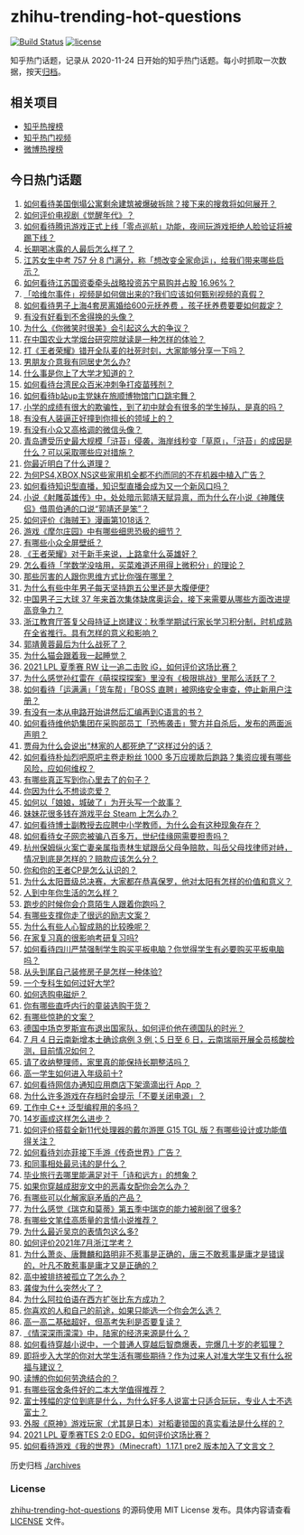 # zhihu-trending-hot-questions

[![Build Status](https://github.com/justjavac/zhihu-trending-hot-questions/workflows/ci/badge.svg?branch=master)](https://github.com/justjavac/zhihu-trending-hot-questions/actions)
[![license](https://img.shields.io/github/license/justjavac/zhihu-trending-hot-questions)](https://github.com/justjavac/zhihu-trending-hot-questions/blob/master/LICENSE)

知乎热门话题，记录从 2020-11-24 日开始的知乎热门话题。每小时抓取一次数据，按天[归档](./archives)。

## 相关项目

- [知乎热搜榜](https://github.com/justjavac/zhihu-trending-top-search)
- [知乎热门视频](https://github.com/justjavac/zhihu-trending-hot-video)
- [微博热搜榜](https://github.com/justjavac/weibo-trending-hot-search)

## 今日热门话题

<!-- BEGIN -->
<!-- 最后更新时间 Tue Jul 06 2021 09:48:55 GMT+0800 (China Standard Time) -->

1. [如何看待美国倒塌公寓剩余建筑被爆破拆除？接下来的搜救将如何展开？](https://www.zhihu.com/question/470179252)
2. [如何评价电视剧《觉醒年代》？](https://www.zhihu.com/question/392105758)
3. [如何看待腾讯游戏正式上线「零点巡航」功能，夜间玩游戏拒绝人脸验证将被踢下线？](https://www.zhihu.com/question/470166057)
4. [长期喝冰露的人最后怎么样了？](https://www.zhihu.com/question/324463577)
5. [江苏女生中考 757 分 8
   门满分，称「想改变全家命运」，给我们带来哪些启示？](https://www.zhihu.com/question/470149393)
6. [如何看待江苏国资委牵头战略投资苏宁易购并占股 16.96%？](https://www.zhihu.com/question/470291430)
7. [「哈维尔事件」视频是如何做出来的?我们应该如何甄别视频的真假？](https://www.zhihu.com/question/469908344)
8. [如何看待男子上海4套房离婚给600元抚养费
   ，孩子抚养费要要如何裁定？](https://www.zhihu.com/question/470202472)
9. [有没有好看到不舍得换的头像？](https://www.zhihu.com/question/368799434)
10. [为什么《你微笑时很美》会引起这么大的争议？](https://www.zhihu.com/question/467798509)
11. [在中国农业大学烟台研究院就读是一种怎样的体验？](https://www.zhihu.com/question/395900199)
12. [打《王者荣耀》错开全队麦的社死时刻，大家能够分享一下吗？](https://www.zhihu.com/question/467240578)
13. [男朋友介意我有同居史怎么办?](https://www.zhihu.com/question/465458023)
14. [什么事是你上了大学才知道的？](https://www.zhihu.com/question/406491354)
15. [如何看待台湾民众百米冲刺争打疫苗残剂？](https://www.zhihu.com/question/469960214)
16. [如何看待b站up主党妹在旅顺博物馆门口跳宅舞？](https://www.zhihu.com/question/469738970)
17. [小学的成绩有很大的欺骗性，到了初中就会有很多的学生掉队，是真的吗？](https://www.zhihu.com/question/433616847)
18. [有没有人装逼正好撞到你擅长的领域上的？](https://www.zhihu.com/question/338688699)
19. [有没有小众又高格调的微信头像？](https://www.zhihu.com/question/412524633)
20. [青岛遭受历史最大规模「浒苔」侵袭，海岸线秒变「草原」，「浒苔」的成因是什么？可以采取哪些应对措施？](https://www.zhihu.com/question/468731794)
21. [你最近明白了什么道理？](https://www.zhihu.com/question/431861103)
22. [为何PS4,XBOX,NS这些家用机全都不约而同的不在机器中植入广告？](https://www.zhihu.com/question/469705352)
23. [如何看待知识型直播，知识型直播会成为又一个新风口吗？](https://www.zhihu.com/question/470192255)
24. [小说《射雕英雄传》中，处处暗示郭靖天赋异禀，而为什么在小说《神雕侠侣》借周伯通的口说“郭靖还是笨”？](https://www.zhihu.com/question/469671460)
25. [如何评价《海贼王》漫画第1018话？](https://www.zhihu.com/question/469303273)
26. [游戏《摩尔庄园》中有哪些细思恐极的细节？](https://www.zhihu.com/question/334609345)
27. [有哪些小众全屏壁纸？](https://www.zhihu.com/question/440343163)
28. [《王者荣耀》对于新手来说，上路拿什么英雄好？](https://www.zhihu.com/question/461187822)
29. [怎么看待「学数学没啥用，买菜难道还用得上微积分」的理论？](https://www.zhihu.com/question/330028623)
30. [那些厉害的人跟你思维方式比你强在哪里？](https://www.zhihu.com/question/444370761)
31. [为什么有些中年男子每天坚持跑五公里还是大腹便便?](https://www.zhihu.com/question/457131875)
32. [中国男子三大球 37
    年来首次集体缺席奥运会，接下来需要从哪些方面改进提高竞争力？](https://www.zhihu.com/question/469581004)
33. [浙江教育厅答复父母持证上岗建议：秋季学期试行家长学习积分制，时机成熟在全省推行。具有怎样的意义和影响？](https://www.zhihu.com/question/470144683)
34. [郭靖黄蓉最后为什么战死了？](https://www.zhihu.com/question/468610755)
35. [为什么猫会跟着我一起睡觉？](https://www.zhihu.com/question/460735158)
36. [2021 LPL 夏季赛 RW 让一追二击败
    iG，如何评价这场比赛？](https://www.zhihu.com/question/470215654)
37. [为什么感觉孙红雷在《萌探探探案》里没有《极限挑战》里那么活跃了？](https://www.zhihu.com/question/467421033)
38. [如何看待「运满满」「货车帮」「BOSS
    直聘」被网络安全审查，停止新用户注册？](https://www.zhihu.com/question/470104949)
39. [有没有一本从电路开始讲然后汇编再到C语言的书？](https://www.zhihu.com/question/469693594)
40. [如何看待维他奶集团在采购部员工「恐怖袭击」警方并自杀后，发布的两面派声明？](https://www.zhihu.com/question/469732478)
41. [贾母为什么会说出“林家的人都死绝了”这样过分的话？](https://www.zhihu.com/question/468517059)
42. [如何看待朴灿烈吧原吧主卷走粉丝 1000
    多万应援款后跑路？集资应援有哪些风险，应如何维权？](https://www.zhihu.com/question/469617778)
43. [有哪些真正写到你心里去了的句子？](https://www.zhihu.com/question/281637180)
44. [你因为什么不想谈恋爱？](https://www.zhihu.com/question/467291312)
45. [如何以「娘娘，城破了」为开头写一个故事？](https://www.zhihu.com/question/455531791)
46. [妹妹花很多钱在游戏平台 Steam 上怎么办？](https://www.zhihu.com/question/467965628)
47. [如何看待博士副教授去应聘中小学教师，为什么会有这种现象存在？](https://www.zhihu.com/question/469006927)
48. [如何看待女子网恋被骗八百多万，世纪佳缘网需要担责吗？](https://www.zhihu.com/question/470130941)
49. [杭州保姆纵火案亡妻亲属指责林生斌跟岳父母争赔款，叫岳父母找律师对峙，情况到底是怎样的？赔款应该怎么分？](https://www.zhihu.com/question/469306984)
50. [你和你的王者CP是怎么认识的？](https://www.zhihu.com/question/465183546)
51. [为什么太阳晋级总决赛，大家都在恭喜保罗，他对太阳有怎样的价值和意义？](https://www.zhihu.com/question/469265691)
52. [人到中年你生活的怎么样？](https://www.zhihu.com/question/469317566)
53. [跑步的时候你会介意陌生人跟着你跑吗？](https://www.zhihu.com/question/466187680)
54. [有哪些支撑你走了很远的励志文案？](https://www.zhihu.com/question/460253646)
55. [为什么有些人心智成熟的比较晚呢？](https://www.zhihu.com/question/283077831)
56. [在家复习真的很影响考研复习吗?](https://www.zhihu.com/question/465680815)
57. [如何看待四川严禁强制学生购买平板电脑？你觉得学生有必要购买平板电脑吗？](https://www.zhihu.com/question/469907647)
58. [从头到尾自己装修房子是怎样一种体验?](https://www.zhihu.com/question/31038596)
59. [一个专科生如何过好大学?](https://www.zhihu.com/question/465577553)
60. [如何选购电磁炉？](https://www.zhihu.com/question/19731617)
61. [你有哪些直呼内行的童装选购干货？](https://www.zhihu.com/question/426278534)
62. [有哪些惊艳的文案？](https://www.zhihu.com/question/459587637)
63. [德国中场克罗斯宣布退出国家队，如何评价他在德国队的时光？](https://www.zhihu.com/question/469599762)
64. [7 月 4 日云南新增本土确诊病例 3 例；5 日至 6
    日，云南瑞丽开展全员核酸检测，目前情况如何？](https://www.zhihu.com/question/470089816)
65. [请了收纳整理师，家里真的能保持长期整洁吗？](https://www.zhihu.com/question/446527016)
66. [高一学生如何进入年级前十?](https://www.zhihu.com/question/426078063)
67. [如何看待网信办通知应用商店下架滴滴出行 App ？](https://www.zhihu.com/question/470015739)
68. [为什么许多游戏在存档时会提示「不要关闭电源」？](https://www.zhihu.com/question/469514688)
69. [工作中 C++ 泛型编程用的多吗？](https://www.zhihu.com/question/22994182)
70. [14岁画成这样怎么进步？](https://www.zhihu.com/question/469372036)
71. [如何评价搭载全新11代处理器的戴尔游匣 G15 TGL
    版？有哪些设计或功能值得关注？](https://www.zhihu.com/question/466820785)
72. [如何看待刘亦菲接下手游《传奇世界》广告？](https://www.zhihu.com/question/469422532)
73. [和同事相处最忌讳的是什么？](https://www.zhihu.com/question/294492493)
74. [毕业旅行去哪里能满足对于「诗和远方」的想象？](https://www.zhihu.com/question/461563310)
75. [如果你穿越成甜宠文中的恶毒女配你会怎么办？](https://www.zhihu.com/question/367845869)
76. [有哪些可以化解家庭矛盾的产品？](https://www.zhihu.com/question/463153615)
77. [为什么感觉《瑞克和莫蒂》第五季中瑞克的能力被削弱了很多?](https://www.zhihu.com/question/466419064)
78. [有哪些文笔佳高质量的言情小说推荐？](https://www.zhihu.com/question/35334758)
79. [为什么最近吴京的表情包这么多?](https://www.zhihu.com/question/459051105)
80. [如何评价2021年7月浙江学考？](https://www.zhihu.com/question/438511758)
81. [为什么萧炎、唐舞麟和路明非不惹事是正确的，唐三不敢惹事是庸才是错误的，叶凡不敢惹事是庸才又是正确的？](https://www.zhihu.com/question/469255466)
82. [高中被排挤被孤立了怎么办？](https://www.zhihu.com/question/466031743)
83. [龚俊为什么突然火了？](https://www.zhihu.com/question/469659869)
84. [为什么阿拉伯语在西方扩张比东方成功？](https://www.zhihu.com/question/464466767)
85. [你喜欢的人和自己的前途，如果只能选一个你会怎么选？](https://www.zhihu.com/question/469180114)
86. [高一高二基础超好，但高考失利是否要复读？](https://www.zhihu.com/question/467953916)
87. [《情深深雨濛濛》中，陆家的经济来源是什么？](https://www.zhihu.com/question/54479741)
88. [如何看待穿越小说中，一个普通人穿越后智商爆表，完爆几十岁的老狐狸？](https://www.zhihu.com/question/376857581)
89. [即将步入大学的你对大学生活有哪些期待？作为过来人对准大学生又有什么祝福与建议？](https://www.zhihu.com/question/469460738)
90. [读博的你如何劳逸结合的？](https://www.zhihu.com/question/460861080)
91. [有哪些宿舍条件好的二本大学值得推荐？](https://www.zhihu.com/question/405920733)
92. [富士残幅的定位到底是什么，为什么好多人说富士只适合玩玩，专业人士不选富士？](https://www.zhihu.com/question/470044599)
93. [外服《原神》游戏玩家（尤其是日本）对稻妻锁国的真实看法是什么样的？](https://www.zhihu.com/question/469647926)
94. [2021 LPL 夏季赛TES 2:0
    EDG，如何评价这场比赛？](https://www.zhihu.com/question/469986525)
95. [如何看待游戏《我的世界》（Minecraft）1.17.1 pre2
    版本加入了文言文？](https://www.zhihu.com/question/469226186)

<!-- END -->

历史归档 [./archives](./archives)

### License

[zhihu-trending-hot-questions](https://github.com/justjavac/zhihu-trending-hot-questions)
的源码使用 MIT License 发布。具体内容请查看 [LICENSE](./LICENSE) 文件。
